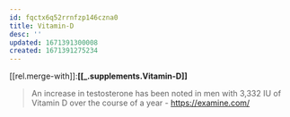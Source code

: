 ```yaml
---
id: fqctx6q52rrnfzp146czna0
title: Vitamin-D
desc: ''
updated: 1671391300008
created: 1671391275234
---
```


[[rel.merge-with]]:**[[_.supplements.Vitamin-D]]**

> An increase in testosterone has been noted in men with 3,332 IU of Vitamin D over the course of a year - https://examine.com/ 
